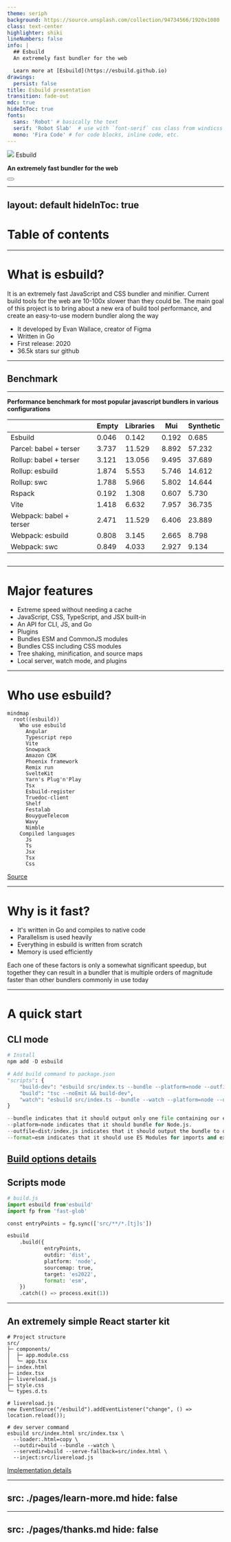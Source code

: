 ```yaml
---
theme: seriph
background: https://source.unsplash.com/collection/94734566/1920x1080
class: text-center
highlighter: shiki
lineNumbers: false
info: |
  ## Esbuild
  An extremely fast bundler for the web

  Learn more at [Esbuild](https://esbuild.github.io)
drawings:
  persist: false
title: Esbuild presentation
transition: fade-out
mdc: true
hideInToc: true
fonts:
  sans: 'Robot' # basically the text
  serif: 'Robot Slab'  # use with `font-serif` css class from windicss
  mono: 'Fira Code' # for code blocks, inline code, etc.
---
```


<!-- --------------------------Cover page------------------------------ -->

<div class="center mt-0 p-0">
<div class="text-5xl">
<img src="images/esbuild-logo.svg" class="m-0 slidev-icon-btn" />
Esbuild</div>

</div>

**An extremely fast bundler for the web**

<div class="abs-br m-6 flex gap-2">
  <button @click="$slidev.nav.openInEditor()" title="Open in Editor" class="text-xl slidev-icon-btn opacity-50 !border-none !hover:text-white">
    <carbon:edit />
  </button>
  <a href="https://github.com/evanw/esbuild" target="_blank" alt="GitHub" title="Open in GitHub"
    class="text-xl slidev-icon-btn opacity-50 !border-none !hover:text-white">
    <carbon-logo-github />
  </a>
</div>


<!-- ------------------Start pages of slide here----------------------- -->

---
layout: default
hideInToc: true
---

# Table of contents
<Toc maxDepth="1"></Toc>

---

# What is esbuild?

It is an extremely fast JavaScript and CSS bundler and minifier. Current build tools for the web are 10-100x slower than they could be. The main goal of this project is to bring about a new era of build tool performance, and create an easy-to-use modern bundler along the way

- It developed by Evan Wallace, creator of Figma
- Written in Go
- First release: 2020
- 36.5k stars sur github

---

## Benchmark

<div grid="~ cols-2 gap-4">
<div><Tweet id="1448714353386086405" scale="0.65" /></div>
<div><Tweet id="1459587741843394569" scale="0.595" /></div>
</div>

---

<div grid="~ cols-2 gap-4">

<div>
<strong class="mb-10">Performance benchmark for most popular javascript bundlers in various configurations</strong>

<div class="absolute left-0 top-20px scale-70">

|                             | Empty | Libraries | Mui | Synthetic |
|-----------------------------|-----------|---------------|---------|---------------|
| Esbuild                 | 0.046     | 0.142         | 0.192   | 0.685         |
| Parcel: babel + terser  | 3.737     | 11.529        | 8.892   | 57.232        |
| Rollup: babel + terser  | 3.121     | 13.056        | 9.495   | 37.689        |
| Rollup: esbuild         | 1.874     | 5.553         | 5.746   | 14.612        |
| Rollup: swc             | 1.788     | 5.966         | 5.802   | 14.644        |
| Rspack                  | 0.192     | 1.308         | 0.607   | 5.730         |
| Vite                    | 1.418     | 6.632         | 7.957   | 36.735        |
| Webpack: babel + terser | 2.471     | 11.529        | 6.406   | 23.889        |
| Webpack: esbuild        | 0.808     | 3.145         | 2.665   | 8.798         |
| Webpack: swc            | 0.849     | 4.033         | 2.927   | 9.134         |

</div>

</div>

<div>
<img class="max-h-full m-auto mt-20" src="images/build-time.png" alt="" />
</div>

</div>

---

# Major features

- Extreme speed without needing a cache
- JavaScript, CSS, TypeScript, and JSX built-in
- An API for CLI, JS, and Go
- Plugins
- Bundles ESM and CommonJS modules
- Bundles CSS including CSS modules
- Tree shaking, minification, and source maps
- Local server, watch mode, and plugins

---

# Who use esbuild?

```mermaid
mindmap
  root((esbuild))
    Who use esbuild
      Angular
      Typescript repo
      Vite
      Snowpack
      Amazon CDK
      Phoenix framework
      Remix run
      SvelteKit
      Yarn's Plug'n'Play
      Tsx
      Esbuild-register
      Truedoc-client
      Shelf
      Festalab
      BouygueTelecom
      Wavy
      Nimble
    Compiled languages
      Js
      Ts
      Jsx
      Tsx
      Css
```
[Source](https://stackshare.io/esbuild)

---

# Why is it fast?

- It's written in Go and compiles to native code
- Parallelism is used heavily
- Everything in esbuild is written from scratch
- Memory is used efficiently

<div class="pt-12">
Each one of these factors is only a somewhat significant speedup,
but together they can result in a bundler that is multiple orders of magnitude faster than other bundlers commonly in use today
</div>

---

# A quick start

## CLI mode

```py {all|2|6|11-14|7|8|all}
# Install
npm add -D esbuild

# Add build command to package.json
"scripts": {
    "build-dev": "esbuild src/index.ts --bundle --platform=node --outfile=dist/index.js --format=esm --target=es2022",
    "build": "tsc --noEmit && build-dev",
    "watch": "esbuild src/index.ts --bundle --watch --platform=node --outfile=dist/index.js --format=esm --target=es2022"
}

--bundle indicates that it should output only one file containing our entire bundle.
--platform=node indicates that it should bundle for Node.js.
--outfile=dist/index.js indicates that it should output the bundle to dist/index.js.
--format=esm indicates that it should use ES Modules for imports and exports.
```

[Build options details](https://esbuild.github.io/api/#build)
---

## Scripts mode

```py
# build.js
import esbuild from'esbuild'
import fp from 'fast-glob'

const entryPoints = fg.sync(['src/**/*.[tj]s'])

esbuild
    .build({
            entryPoints,
            outdir: 'dist',
            platform: 'node',
            sourcemap: true,
            target: 'es2022',
            format: 'esm',
    })
    .catch(() => process.exit(1))

```
---

## An extremely simple React starter kit

```py{all|2-10|13|16-20}
# Project structure
src/
├─ components/
│  ├─ app.module.css
│  ╰─ app.tsx
├─ index.html
├─ index.tsx
├─ livereload.js
├─ style.css
╰─ types.d.ts

# livereload.js
new EventSource("/esbuild").addEventListener("change", () => location.reload());

# dev server command
esbuild src/index.html src/index.tsx \
  --loader:.html=copy \
  --outdir=build --bundle --watch \
  --servedir=build --serve-fallback=src/index.html \
  --inject:src/livereload.js
```

[Implementation details](https://jakelazaroff.com/words/an-extremely-simple-react-starter-kit/)


---
src: ./pages/learn-more.md
hide: false
---

---
src: ./pages/thanks.md
hide: false
---
